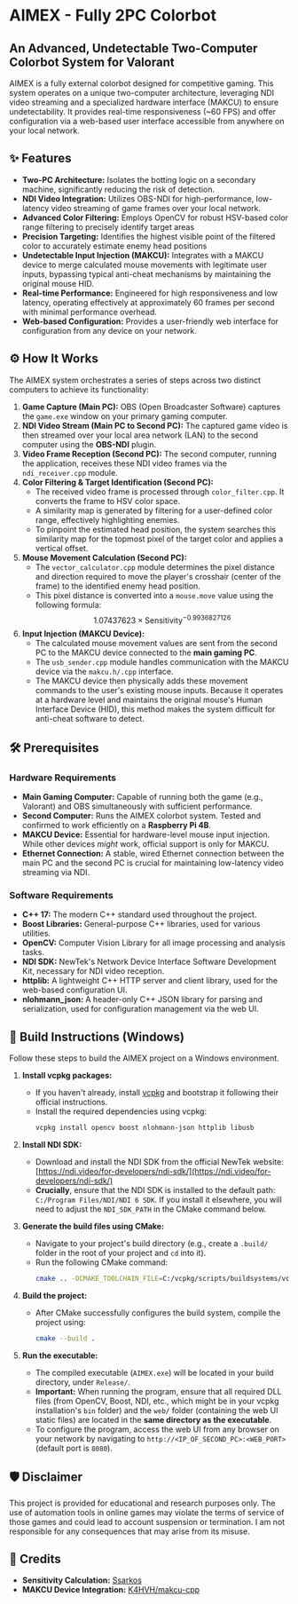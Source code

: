 # AIMEX - Fully 2PC Colorbot

## An Advanced, Undetectable Two-Computer Colorbot System for Valorant

AIMEX is a fully external colorbot designed for competitive gaming. This system operates on a unique two-computer architecture, leveraging NDI video streaming and a specialized hardware interface (MAKCU) to ensure undetectability. It provides real-time responsiveness (~60 FPS) and offer configuration via a web-based user interface accessible from anywhere on your local network.

## ✨ Features

* **Two-PC Architecture:** Isolates the botting logic on a secondary machine, significantly reducing the risk of detection.
* **NDI Video Integration:** Utilizes OBS-NDI for high-performance, low-latency video streaming of game frames over your local network.
* **Advanced Color Filtering:** Employs OpenCV for robust HSV-based color range filtering to precisely identify target areas
* **Precision Targeting:** Identifies the highest visible point of the filtered color to accurately estimate enemy head positions
* **Undetectable Input Injection (MAKCU):** Integrates with a MAKCU device to merge calculated mouse movements with legitimate user inputs, bypassing typical anti-cheat mechanisms by maintaining the original mouse HID.
* **Real-time Performance:** Engineered for high responsiveness and low latency, operating effectively at approximately 60 frames per second with minimal performance overhead.
* **Web-based Configuration:** Provides a user-friendly web interface for configuration from any device on your network.

## ⚙️ How It Works

The AIMEX system orchestrates a series of steps across two distinct computers to achieve its functionality:

1.  **Game Capture (Main PC):** OBS (Open Broadcaster Software) captures the `game.exe` window on your primary gaming computer.
2.  **NDI Video Stream (Main PC to Second PC):** The captured game video is then streamed over your local area network (LAN) to the second computer using the **OBS-NDI** plugin. 
3.  **Video Frame Reception (Second PC):** The second computer, running the application, receives these NDI video frames via the `ndi_receiver.cpp` module.
4.  **Color Filtering & Target Identification (Second PC):**
    * The received video frame is processed through `color_filter.cpp`. It converts the frame to HSV color space.
    * A similarity map is generated by filtering for a user-defined color range, effectively highlighting enemies.
    * To pinpoint the estimated head position, the system searches this similarity map for the topmost pixel of the target color and applies a vertical offset.
5.  **Mouse Movement Calculation (Second PC):**
    * The `vector_calculator.cpp` module determines the pixel distance and direction required to move the player's crosshair (center of the frame) to the identified enemy head position.
    * This pixel distance is converted into a `mouse.move` value using the following formula:
        $$ 1.07437623 \times \text{Sensitivity}^{-0.9936827126} $$
6.  **Input Injection (MAKCU Device):**
    * The calculated mouse movement values are sent from the second PC to the MAKCU device connected to the **main gaming PC**.
    * The `usb_sender.cpp` module handles communication with the MAKCU device via the `makcu.h/.cpp` interface.
    * The MAKCU device then physically adds these movement commands to the user's existing mouse inputs. Because it operates at a hardware level and maintains the original mouse's Human Interface Device (HID), this method makes the system difficult for anti-cheat software to detect.

## 🛠️ Prerequisites

### Hardware Requirements

* **Main Gaming Computer:** Capable of running both the game (e.g., Valorant) and OBS simultaneously with sufficient performance.
* **Second Computer:** Runs the AIMEX colorbot system. Tested and confirmed to work efficiently on a **Raspberry Pi 4B**.
* **MAKCU Device:** Essential for hardware-level mouse input injection. While other devices *might* work, official support is only for MAKCU.
* **Ethernet Connection:** A stable, wired Ethernet connection between the main PC and the second PC is crucial for maintaining low-latency video streaming via NDI.

### Software Requirements

* **C++ 17:** The modern C++ standard used throughout the project.
* **Boost Libraries:** General-purpose C++ libraries, used for various utilities.
* **OpenCV:** Computer Vision Library for all image processing and analysis tasks.
* **NDI SDK:** NewTek's Network Device Interface Software Development Kit, necessary for NDI video reception.
* **httplib:** A lightweight C++ HTTP server and client library, used for the web-based configuration UI.
* **nlohmann_json:** A header-only C++ JSON library for parsing and serialization, used for configuration management via the web UI.

## 🚀 Build Instructions (Windows)

Follow these steps to build the AIMEX project on a Windows environment.

1.  **Install vcpkg packages:**
    * If you haven't already, install [vcpkg](https://vcpkg.io/en/getting-started) and bootstrap it following their official instructions.
    * Install the required dependencies using vcpkg:
        ```bash
        vcpkg install opencv boost nlohmann-json httplib libusb
        ```

2.  **Install NDI SDK:**
    * Download and install the NDI SDK from the official NewTek website: [https://ndi.video/for-developers/ndi-sdk/](https://ndi.video/for-developers/ndi-sdk/)
    * **Crucially**, ensure that the NDI SDK is installed to the default path: `C:/Program Files/NDI/NDI 6 SDK`. If you install it elsewhere, you will need to adjust the `NDI_SDK_PATH` in the CMake command below.

3.  **Generate the build files using CMake:**
    * Navigate to your project's build directory (e.g., create a `.build/` folder in the root of your project and `cd` into it).
    * Run the following CMake command:
        ```bash
        cmake .. -DCMAKE_TOOLCHAIN_FILE=C:/vcpkg/scripts/buildsystems/vcpkg.cmake -DVCPKG_TARGET_TRIPLET=x64-windows -DNDI_SDK_PATH="C:/Program Files/NDI/NDI 6 SDK"
        ```

4.  **Build the project:**
    * After CMake successfully configures the build system, compile the project using:
        ```bash
        cmake --build .
        ```

5.  **Run the executable:**
    * The compiled executable (`AIMEX.exe`) will be located in your build directory, under `Release/`.
    * **Important:** When running the program, ensure that all required DLL files (from OpenCV, Boost, NDI, etc., which might be in your vcpkg installation's `bin` folder) and the `web/` folder (containing the web UI static files) are located in the **same directory as the executable**.
    * To configure the program, access the web UI from any browser on your network by navigating to `http://<IP_OF_SECOND_PC>:<WEB_PORT>` (default port is `8080`).

## 🛡️ Disclaimer

This project is provided for educational and research purposes only. The use of automation tools in online games may violate the terms of service of those games and could lead to account suspension or termination. I am not responsible for any consequences that may arise from its misuse.

## 📜 Credits

* **Sensitivity Calculation:** [Ssarkos](https://www.unknowncheats.me/forum/valorant/499748-pixel-silent-aim.html)
* **MAKCU Device Integration:** [K4HVH/makcu-cpp](https://github.com/K4HVH/makcu-cpp)

